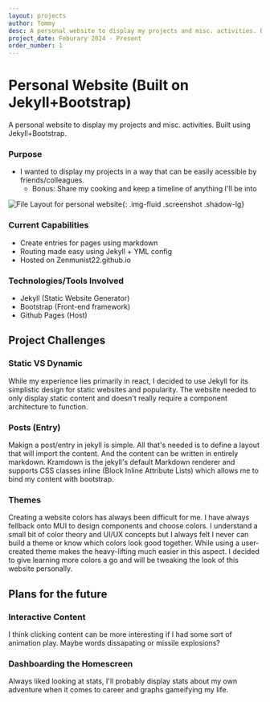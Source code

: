 ```yaml
---
layout: projects
author: Tommy
desc: A personal website to display my projects and misc. activities. Built using Jekyll+Bootstrap.
project_date: Feburary 2024 - Present
order_number: 1
---
```

# Personal Website (Built on Jekyll+Bootstrap)

A personal website to display my projects and misc. activities. Built using Jekyll+Bootstrap.

### Purpose 
- I wanted to display my projects in a way that can be easily acessible by friends/colleagues.
    - Bonus: Share my cooking and keep a timeline of anything I'll be into

![File Layout for personal website]({{site.baseurl}}/assets/images/PersonalWebsite_File_Layout.png){: .img-fluid .screenshot .shadow-lg}
### Current Capabilities
- Create entries for pages using markdown
- Routing made easy using Jekyll + YML config
- Hosted on Zenmunist22.github.io

### Technologies/Tools Involved
- Jekyll (Static Website Generator)
- Bootstrap (Front-end framework)
- Github Pages (Host)

## Project Challenges
### Static VS Dynamic
While my experience lies primarily in react, I decided to use Jekyll for its simplistic design for static websites and popularity. The website needed to only display static content and doesn't really require a component architecture to function.
### Posts (Entry)
Makign a post/entry in jekyll is simple. All that's needed is to define a layout that will import the content. And the content can be written in entirely markdown. 
Kramdown is the jekyll's default Markdown renderer and supports CSS classes inline (Block Inline Attribute Lists) which allows me to bind my content with bootstrap.
### Themes
Creating a website colors has always been difficult for me. I have always fellback onto MUI to design components and choose colors. I understand a small bit of color theory and UI/UX concepts but I always felt I never can build a theme or know which colors look good together. While using a user-created theme makes the heavy-lifting much easier in this aspect. I decided to give learning more colors a go and will be tweaking the look of this website personally.


## Plans for the future
### Interactive Content
I think clicking content can be more interesting if I had some sort of animation play. Maybe words dissapating or missile explosions?
### Dashboarding the Homescreen
Always liked looking at stats, I'll probably display stats about my own adventure when it comes to career and graphs gameifying my life.